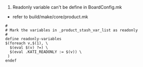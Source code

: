 1. Readonly variable can't be define in BoardConfig.mk
- refer to build/make/core/product.mk
```
#
# Mark the variables in _product_stash_var_list as readonly
#
define readonly-variables
$(foreach v,$(1), \
  $(eval $(v) ?=) \
  $(eval .KATI_READONLY := $(v)) \
 )
endef
```